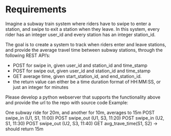 # Requirements

Imagine a subway train system where riders have to swipe to enter a station, and swipe to exit a station when they leave. In this system, every rider has an integer user_id and every station has an integer station_id. 

The goal is to create a system to track when riders enter and leave stations, and provide the average travel time between subway stations, through the following REST API’s:
- POST for swipe in, given user_id and station_id and time_stamp
- POST for swipe out, given user_id and station_id and time_stamp
- GET average time, given start_station_id, and end_station_id.
- the return value can either be a time duration format of HH:MM:SS, or just an integer for minutes

Please develop a python webserver that supports the functionality above and provide the url to the repo with source code
Example: 

One subway ride for 20m, and another for 10m, averages to 15m
POST swipe_in (U1, S1, 11:00)
POST swipe_out (U1, S3, 11:20) 
POST swipe_in (U2, S1, 11:30)
POST swipe_out (U2, S3, 11:40)
GET avg_trave_time(S1, S2) -> should return 15m 


